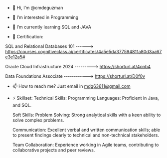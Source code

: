 - 👋 Hi, I’m @cmdeguzman
- 👀 I’m interested in Programming
- 🌱 I’m currently learning SQL and JAVA

- 💞️ Certification:

 SQL and Relational Databases 101 ------> https://courses.cognitiveclass.ai/certificates/4a5e5da377594811a80d3aa67e3e12a5#

 Oracle Cloud Infrastructure 2024 ---------> https://shorturl.at/4onb4

 Data Foundations Associate       ------------> https://shorturl.at/D0f0v
                     
- 📫 How to reach me? Just email in mdg63611@gmail.com

- ⚡ Skillset:
     Technical Skills:
     Programming Languages: Proficient in Java, and SQL.

     Soft Skills:
     Problem Solving: Strong analytical skills with a keen ability to solve complex problems.

     Communication: Excellent verbal and written communication skills; able to present findings clearly to technical and non-technical stakeholders.

     Team Collaboration: Experience working in Agile teams, contributing to collaborative projects and peer reviews.


<!---
cmdeguzman/cmdeguzman is a ✨ special ✨ repository because its `README.md` (this file) appears on your GitHub profile.
You can click the Preview link to take a look at your changes.
--->
